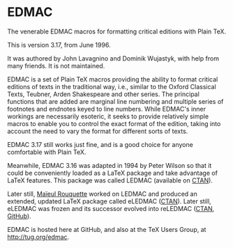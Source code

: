 # EDMAC
The venerable EDMAC macros for formatting critical editions with Plain TeX.

This is version 3.17, from June 1996.

It was authored by John Lavagnino and Dominik Wujastyk, with help from many friends.  It is not maintained.  
 
EDMAC is a set of Plain TeX macros providing the
ability to format critical editions of texts in the traditional
way, i.e., similar to the Oxford Classical Texts, Teubner, Arden
Shakespeare and other series. The principal functions that are
added are marginal line numbering and multiple series of
footnotes and endnotes keyed to line numbers. While EDMAC's
inner workings are necessarily esoteric, it seeks to provide
relatively simple macros to enable you to control the exact
format of the edition, taking into account the need to vary the
format for different sorts of texts.

EDMAC 3.17 still works just fine, and is a good choice for anyone comfortable with Plain TeX.

Meanwhile, EDMAC 3.16 was adapted in 1994 by Peter Wilson so that it could be conveniently loaded as a LaTeX package and take advantage of LaTeX features. This package was called LEDMAC (available on [CTAN](https://www.ctan.org/pkg/ledmac)).

Later still, [Maïeul Rouquette](https://github.com/maieul) worked on LEDMAC and produced an extended, updated LaTeX package called eLEDMAC ([CTAN](https://www.ctan.org/pkg/eledmac)).  Later still, eLEDMAC was frozen and its successor evolved into reLEDMAC ([CTAN](https://www.ctan.org/pkg/reledmac), [GitHub](https://github.com/maieul/ledmac)).

EDMAC is hosted here at GitHub, and also at the TeX Users Group, at http://tug.org/edmac.
